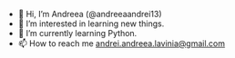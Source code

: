 - 👋 Hi, I’m Andreea (@andreeaandrei13)
- 👀 I’m interested in learning new things.
- 🌱 I’m currently learning Python.
- 📫 How to reach me andrei.andreea.lavinia@gmail.com

<!---
andreeaandrei13/andreeaandrei13 is a ✨ special ✨ repository because its `README.md` (this file) appears on your GitHub profile.
You can click the Preview link to take a look at your changes.
--->
